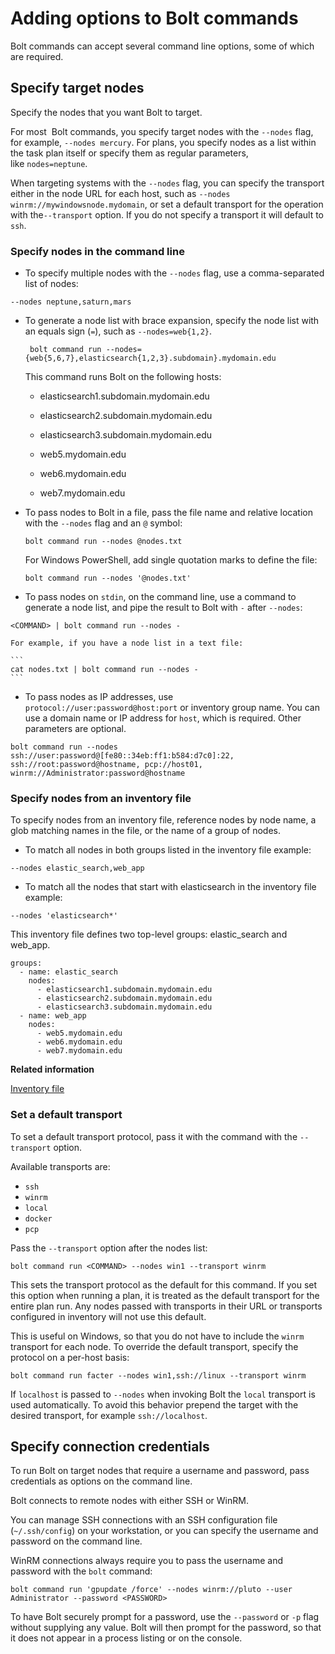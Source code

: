 # Adding options to Bolt commands

Bolt commands can accept several command line options, some of which are required.

## Specify target nodes

Specify the nodes that you want Bolt to target.

For most  Bolt commands, you specify target nodes with the `--nodes` flag, for example, `--nodes mercury`. For plans, you specify nodes as a list within the task plan itself or specify them as regular parameters, like `nodes=neptune`.

When targeting systems with the `--nodes` flag, you can specify the transport either in the node URL for each host, such as `--nodes winrm://mywindowsnode.mydomain`, or set a default transport for the operation with the`--transport` option. If you do not specify a transport it will default to `ssh`.

### Specify nodes in the command line

-   To specify multiple nodes with the `--nodes` flag, use a comma-separated list of nodes:

```
--nodes neptune,saturn,mars
```

-   To generate a node list with brace expansion, specify the node list with an equals sign \(`=`\), such as `--nodes=web{1,2}`.

    ```
     bolt command run --nodes={web{5,6,7},elasticsearch{1,2,3}.subdomain}.mydomain.edu  
    ```

    This command runs Bolt on the following hosts:

    -   elasticsearch1.subdomain.mydomain.edu

    -   elasticsearch2.subdomain.mydomain.edu

    -   elasticsearch3.subdomain.mydomain.edu

    -   web5.mydomain.edu

    -   web6.mydomain.edu

    -   web7.mydomain.edu

-   To pass nodes to Bolt in a file, pass the file name and relative location with the `--nodes` flag and an `@` symbol:

    ```
    bolt command run --nodes @nodes.txt
    ```

    For Windows PowerShell, add single quotation marks to define the file:

    ```
    bolt command run --nodes '@nodes.txt'
    ```

-   To pass nodes on `stdin`, on the command line, use a command to generate a node list, and pipe the result to Bolt with `-` after `--nodes`:

```
<COMMAND> | bolt command run --nodes -
```

    For example, if you have a node list in a text file:

    ```
    cat nodes.txt | bolt command run --nodes -
    ```

-   To pass nodes as IP addresses, use `protocol://user:password@host:port` or inventory group name. You can use a domain name or IP address for `host`, which is required. Other parameters are optional.

```
bolt command run --nodes ssh://user:password@[fe80::34eb:ff1:b584:d7c0]:22,
ssh://root:password@hostname, pcp://host01, winrm://Administrator:password@hostname
```


### Specify nodes from an inventory file

To specify nodes from an inventory file, reference nodes by node name, a glob matching names in the file, or the name of a group of nodes.

-   To match all nodes in both groups listed in the inventory file example:

```
--nodes elastic_search,web_app
```

-   To match all the nodes that start with elasticsearch in the inventory file example:

```
--nodes 'elasticsearch*' 
```


This inventory file defines two top-level groups: elastic\_search and web\_app.

```
groups:
  - name: elastic_search
    nodes:
      - elasticsearch1.subdomain.mydomain.edu
      - elasticsearch2.subdomain.mydomain.edu
      - elasticsearch3.subdomain.mydomain.edu
  - name: web_app
    nodes:
      - web5.mydomain.edu
      - web6.mydomain.edu
      - web7.mydomain.edu
```

**Related information**


[Inventory file](inventory_file.md)

### Set a default transport

To set a default transport protocol, pass it with the command with the `--transport` option.

Available transports are:
- `ssh`
- `winrm`
- `local`
- `docker`
- `pcp`

Pass the `--transport` option after the nodes list:

```
bolt command run <COMMAND> --nodes win1 --transport winrm
```

This sets the transport protocol as the default for this command. If you set this option when running a plan, it is treated as the default transport for the entire plan run. Any nodes passed with transports in their URL or transports configured in inventory will not use this default.

This is useful on Windows, so that you do not have to include the `winrm` transport for each node. To override the default transport, specify the protocol on a per-host basis:

```
bolt command run facter --nodes win1,ssh://linux --transport winrm
```

If `localhost` is passed to `--nodes` when invoking Bolt the `local` transport is used automatically. To avoid this behavior prepend the target with the desired transport, for example `ssh://localhost`.

## Specify connection credentials

To run Bolt on target nodes that require a username and password, pass credentials as options on the command line.

Bolt connects to remote nodes with either SSH or WinRM.

You can manage SSH connections with an SSH configuration file \(`~/.ssh/config`\) on your workstation, or you can specify the username and password on the command line.

WinRM connections always require you to pass the username and password with the `bolt` command:

```
bolt command run 'gpupdate /force' --nodes winrm://pluto --user Administrator --password <PASSWORD>
```

To have Bolt securely prompt for a password, use the `--password` or `-p` flag without supplying any value. Bolt will then prompt for the password, so that it does not appear in a process listing or on the console. 

